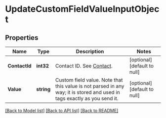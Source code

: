# UpdateCustomFieldValueInputObject

## Properties
Name | Type | Description | Notes
------------ | ------------- | ------------- | -------------
**ContactId** | **int32** | Contact ID. See [Contact](http://docs.textmagictesting.com/#tag/Contacts).  | [optional] [default to null]
**Value** | **string** | Custom field value. Note that this value is not parsed in any way; it is stored and used in tags exactly as you send it. | [optional] [default to null]

[[Back to Model list]](../README.md#documentation-for-models) [[Back to API list]](../README.md#documentation-for-api-endpoints) [[Back to README]](../README.md)


